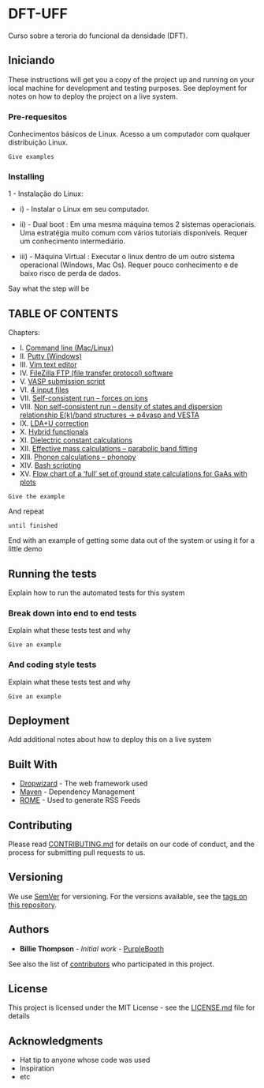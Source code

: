 # DFT-UFF

Curso sobre a teroria do funcional da densidade (DFT).

## Iniciando

These instructions will get you a copy of the project up and running on your local machine for development and testing purposes. See deployment for notes on how to deploy the project on a live system.

### Pre-requesitos

Conhecimentos básicos de Linux. Acesso a um computador com qualquer distribuição Linux.

```
Give examples
```

### Installing

1 - Instalação do Linux:

-  i)   - Instalar o Linux em seu computador.
  
-  ii)  - Dual boot : Em uma mesma máquina temos 2 sistemas operacionais. Uma estratégia muito comum com vários tutoriais disponíveis. Requer um conhecimento intermediário.
  
-  iii) - Máquina Virtual :  Executar o linux dentro de um outro sistema operacional (Windows, Mac Os). Requer pouco conhecimento e de baixo risco de perda de dados.
 
Say what the step will be

## TABLE OF CONTENTS
Chapters:
- I.  	[Command line (Mac/Linux)](#chap1)
- II.  	[Putty (Windows)](#chap2)
- III. 	[Vim text editor](#chap3)
- IV.  	[FileZilla FTP (file transfer protocol) software](#chap4)
- V.  	[VASP submission script](#chap5)
- VI.   [4 input files](#chap6)
- VII.  [Self-consistent run – forces on ions](#chap7)
- VIII. [Non self-consistent run – density of states and dispersion relationship E(k)/band structures → p4vasp and VESTA](#chap8)
- IX.  	[LDA+U correction](#chap9)
- X.  	[Hybrid functionals](#chap10)
- XI.  	[Dielectric constant calculations](#chap11)
- XII.  [Effective mass calculations – parabolic band fitting](#chap12)
- XIII. [Phonon calculations – phonopy](#chap13)
- XIV.  [Bash scripting](#chap14)
- XV.   [Flow chart of a ‘full’ set of ground state calculations for GaAs with plots](#chap15)

```
Give the example
```

And repeat

```
until finished
```

End with an example of getting some data out of the system or using it for a little demo

## Running the tests

Explain how to run the automated tests for this system

### Break down into end to end tests

Explain what these tests test and why

```
Give an example
```

### And coding style tests

Explain what these tests test and why

```
Give an example
```

## Deployment

Add additional notes about how to deploy this on a live system

## Built With

* [Dropwizard](http://www.dropwizard.io/1.0.2/docs/) - The web framework used
* [Maven](https://maven.apache.org/) - Dependency Management
* [ROME](https://rometools.github.io/rome/) - Used to generate RSS Feeds

## Contributing

Please read [CONTRIBUTING.md](https://gist.github.com/PurpleBooth/b24679402957c63ec426) for details on our code of conduct, and the process for submitting pull requests to us.

## Versioning

We use [SemVer](http://semver.org/) for versioning. For the versions available, see the [tags on this repository](https://github.com/your/project/tags). 

## Authors

* **Billie Thompson** - *Initial work* - [PurpleBooth](https://github.com/PurpleBooth)

See also the list of [contributors](https://github.com/your/project/contributors) who participated in this project.

## License

This project is licensed under the MIT License - see the [LICENSE.md](LICENSE.md) file for details

## Acknowledgments

* Hat tip to anyone whose code was used
* Inspiration
* etc

